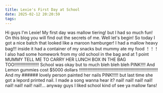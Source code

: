 ```yaml
---
title: Lexie's First Day at School
date: 2025-02-12 20:20:59
tags:
---
```


Hi guys I'm Lexie! My first day was mallow tiering! but I had so much fun! On this blog you will find out the secrets of me. Well let's begin! So today I got a nice batch that looked like a maroon hamburger! I had a mallow heavy bag!!! inside it had a container of my snacks but mummy ate my food ！！！I also had some homework from my old school in the bag and at 1 point MUMMY TELL ME TO CARRY HER LUNCH BOX IN THE BAG TOO!!!!!!!!!!!!!!!!!!!! School was okay but to much bleh bleh bleh PINK!!!! And Lemon gummies cost $5000 dollars !!!!!!!!!!!!!!!!!!!!!!!!!!!!!!!!!!!!!!!!!!!!!!!!!!!!!!!!!!!!!!!! And my ###### lovely person painted her nails PINK!!!!! but last time she got a lepord printed nail. I made a song wanna hear it? nail! nail! nail! nail! nail! nail! nail! nail!... anyway guys I liked school kind of see ya mallow fans!